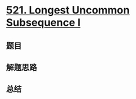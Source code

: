 # [521. Longest Uncommon Subsequence I ](https://leetcode.com/problems/longest-uncommon-subsequence-i/)

## 题目


## 解题思路


## 总结


